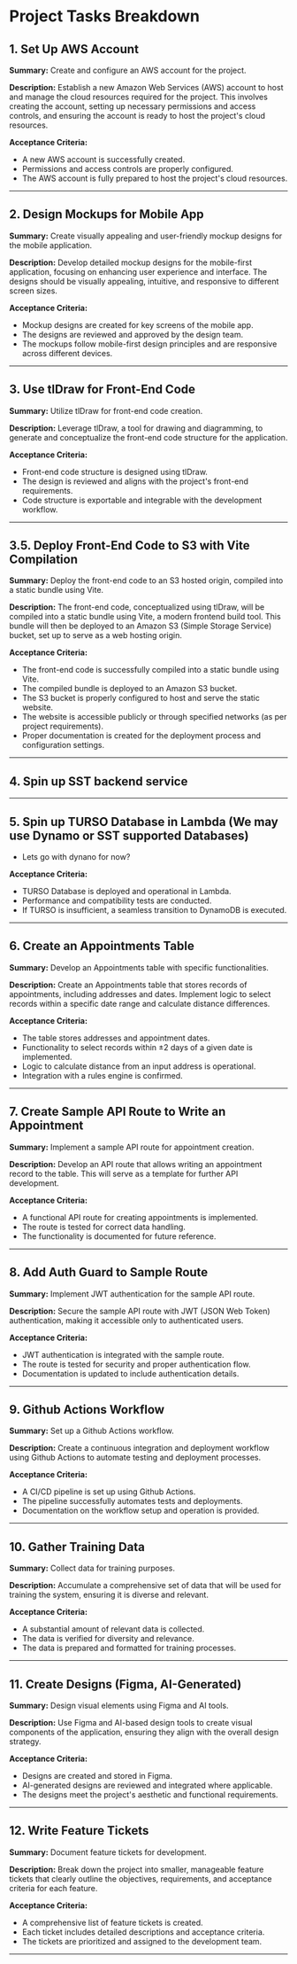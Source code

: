 # Project Tasks Breakdown

## 1. Set Up AWS Account

**Summary:** Create and configure an AWS account for the project.

**Description:** Establish a new Amazon Web Services (AWS) account to host and manage the cloud resources required for the project. This involves creating the account, setting up necessary permissions and access controls, and ensuring the account is ready to host the project's cloud resources.

**Acceptance Criteria:**

- A new AWS account is successfully created.
- Permissions and access controls are properly configured.
- The AWS account is fully prepared to host the project's cloud resources.

---

## 2. Design Mockups for Mobile App

**Summary:** Create visually appealing and user-friendly mockup designs for the mobile application.

**Description:** Develop detailed mockup designs for the mobile-first application, focusing on enhancing user experience and interface. The designs should be visually appealing, intuitive, and responsive to different screen sizes.

**Acceptance Criteria:**

- Mockup designs are created for key screens of the mobile app.
- The designs are reviewed and approved by the design team.
- The mockups follow mobile-first design principles and are responsive across different devices.

---

## 3. Use tlDraw for Front-End Code

**Summary:** Utilize tlDraw for front-end code creation.

**Description:** Leverage tlDraw, a tool for drawing and diagramming, to generate and conceptualize the front-end code structure for the application.

**Acceptance Criteria:**

- Front-end code structure is designed using tlDraw.
- The design is reviewed and aligns with the project's front-end requirements.
- Code structure is exportable and integrable with the development workflow.

---

## 3.5. Deploy Front-End Code to S3 with Vite Compilation

**Summary:** Deploy the front-end code to an S3 hosted origin, compiled into a static bundle using Vite.

**Description:** The front-end code, conceptualized using tlDraw, will be compiled into a static bundle using Vite, a modern frontend build tool. This bundle will then be deployed to an Amazon S3 (Simple Storage Service) bucket, set up to serve as a web hosting origin.

**Acceptance Criteria:**

- The front-end code is successfully compiled into a static bundle using Vite.
- The compiled bundle is deployed to an Amazon S3 bucket.
- The S3 bucket is properly configured to host and serve the static website.
- The website is accessible publicly or through specified networks (as per project requirements).
- Proper documentation is created for the deployment process and configuration settings.

---

## 4. Spin up SST backend service


---

## 5. Spin up TURSO Database in Lambda (We may use Dynamo or SST supported Databases)

- Lets go with dynano for now?

**Acceptance Criteria:**

- TURSO Database is deployed and operational in Lambda.
- Performance and compatibility tests are conducted.
- If TURSO is insufficient, a seamless transition to DynamoDB is executed.

---

## 6. Create an Appointments Table

**Summary:** Develop an Appointments table with specific functionalities.

**Description:** Create an Appointments table that stores records of appointments, including addresses and dates. Implement logic to select records within a specific date range and calculate distance differences.

**Acceptance Criteria:**

- The table stores addresses and appointment dates.
- Functionality to select records within ±2 days of a given date is implemented.
- Logic to calculate distance from an input address is operational.
- Integration with a rules engine is confirmed.

---

## 7. Create Sample API Route to Write an Appointment

**Summary:** Implement a sample API route for appointment creation.

**Description:** Develop an API route that allows writing an appointment record to the table. This will serve as a template for further API development.

**Acceptance Criteria:**

- A functional API route for creating appointments is implemented.
- The route is tested for correct data handling.
- The functionality is documented for future reference.

---

## 8. Add Auth Guard to Sample Route

**Summary:** Implement JWT authentication for the sample API route.

**Description:** Secure the sample API route with JWT (JSON Web Token) authentication, making it accessible only to authenticated users.

**Acceptance Criteria:**

- JWT authentication is integrated with the sample route.
- The route is tested for security and proper authentication flow.
- Documentation is updated to include authentication details.

---

## 9. Github Actions Workflow

**Summary:** Set up a Github Actions workflow.

**Description:** Create a continuous integration and deployment workflow using Github Actions to automate testing and deployment processes.

**Acceptance Criteria:**

- A CI/CD pipeline is set up using Github Actions.
- The pipeline successfully automates tests and deployments.
- Documentation on the workflow setup and operation is provided.

---

## 10. Gather Training Data

**Summary:** Collect data for training purposes.

**Description:** Accumulate a comprehensive set of data that will be used for training the system, ensuring it is diverse and relevant.

**Acceptance Criteria:**

- A substantial amount of relevant data is collected.
- The data is verified for diversity and relevance.
- The data is prepared and formatted for training processes.

---

## 11. Create Designs (Figma, AI-Generated)

**Summary:** Design visual elements using Figma and AI tools.

**Description:** Use Figma and AI-based design tools to create visual components of the application, ensuring they align with the overall design strategy.

**Acceptance Criteria:**

- Designs are created and stored in Figma.
- AI-generated designs are reviewed and integrated where applicable.
- The designs meet the project's aesthetic and functional requirements.

---

## 12. Write Feature Tickets

**Summary:** Document feature tickets for development.

**Description:** Break down the project into smaller, manageable feature tickets that clearly outline the objectives, requirements, and acceptance criteria for each feature.

**Acceptance Criteria:**

- A comprehensive list of feature tickets is created.
- Each ticket includes detailed descriptions and acceptance criteria.
- The tickets are prioritized and assigned to the development team.

---
